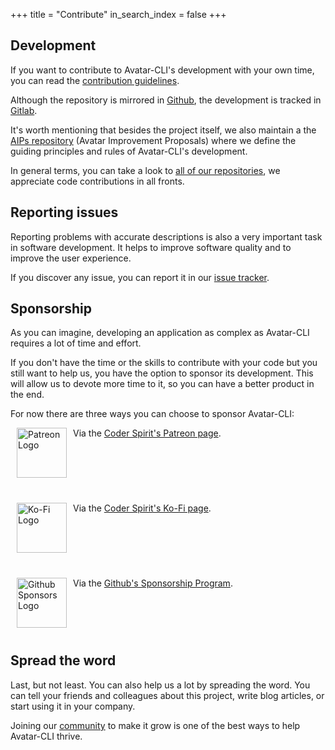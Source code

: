 +++
title = "Contribute"
in_search_index = false
+++

## Development

If you want to contribute to Avatar-CLI's development with your own time, you
can read the
[contribution guidelines](https://gitlab.com/avatar-cli/avatar-cli/-/blob/dev/CONTRIBUTING.md).

Although the repository is mirrored in
[Github](https://github.com/avatar-cli/avatar-cli), the development is tracked
in [Gitlab](https://gitlab.com/avatar-cli/avatar-cli).

It's worth mentioning that besides the project itself, we also maintain a
the [AIPs repository](https://gitlab.com/avatar-cli/aips) (Avatar Improvement
Proposals) where we define the guiding principles and rules of Avatar-CLI's
development.

In general terms, you can take a look to
[all of our repositories](https://gitlab.com/avatar-cli), we appreciate code
contributions in all fronts.

## Reporting issues

Reporting problems with accurate descriptions is also a very important task in
software development. It helps to improve software quality and to improve the
user experience.

If you discover any issue, you can report it in our
[issue tracker](https://gitlab.com/avatar-cli/avatar-cli/-/issues).

## Sponsorship

As you can imagine, developing an application as complex as Avatar-CLI requires
a lot of time and effort.

If you don't have the time or the skills to contribute with your code but you
still want to help us, you have the option to sponsor its development. This
will allow us to devote more time to it, so you can have a better product in the
end.

For now there are three ways you can choose to sponsor Avatar-CLI:

<div style="display: flex; max-width: 720px; margin-bottom: 40px;">
<a href="https://www.patreon.com/coder_spirit"><img
  src="/patreon.svg"
  alt="Patreon Logo"
  style="height: 80px; width: 80px; margin: 0 10px; object-fit: contain; align-self: flex-start;" /></a>
<p style="flex: 1 1 auto; margin-top: 0;">
Via the <a href="https://www.patreon.com/coder_spirit">Coder Spirit's Patreon page</a>.
</p>
</div>

<div style="display: flex; max-width: 720px; margin-bottom: 40px;">
<a href="https://ko-fi.com/coderspirit"><img
  src="/ko-fi.png"
  alt="Ko-Fi Logo"
  style="height: 80px; width: 80px; margin: 0 10px; object-fit: contain; align-self: flex-start;" /></a>
<p style="flex: 1 1 auto; margin-top: 0;">
Via the <a href="https://ko-fi.com/coderspirit">Coder Spirit's Ko-Fi page</a>.
</p>
</div>

<div style="display: flex; max-width: 720px; margin-bottom: 40px;">
<a href="https://github.com/sponsors/castarco"><img
  src="/gh_sponsors.svg"
  alt="Github Sponsors Logo"
  style="height: 80px; width: 80px; margin: 0 10px; object-fit: contain; align-self: flex-start;" /></a>
<p style="flex: 1 1 auto; margin-top: 0;">
Via the <a href="https://github.com/sponsors/castarco">Github's Sponsorship Program</a>.
</p>
</div>

## Spread the word

Last, but not least. You can also help us a lot by spreading the word. You can
tell your friends and colleagues about this project, write blog articles, or
start using it in your company.

Joining our <a href="/community/">community</a> to make it grow is one of the best ways to help Avatar-CLI
thrive.
